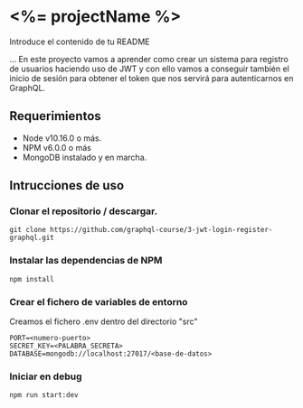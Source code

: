 # <%= projectName %>

Introduce el contenido de tu README

...
En este proyecto vamos a aprender como crear un sistema para registro de usuarios haciendo uso de JWT y con ello vamos a conseguir también el inicio de sesión para obtener el token que nos servirá para autenticarnos en GraphQL.

## Requerimientos

* Node v10.16.0 o más.
* NPM v6.0.0 o más
* MongoDB instalado y en marcha.

## Intrucciones de uso

### Clonar el repositorio / descargar.
```git clone https://github.com/graphql-course/3-jwt-login-register-graphql.git```

### Instalar las dependencias de NPM
```npm install```

### Crear el fichero de variables de entorno
Creamos el fichero .env dentro del directorio "src"
```
PORT=<numero-puerto>
SECRET_KEY=<PALABRA_SECRETA>
DATABASE=mongodb://localhost:27017/<base-de-datos>
```

### Iniciar en debug
```npm run start:dev```
